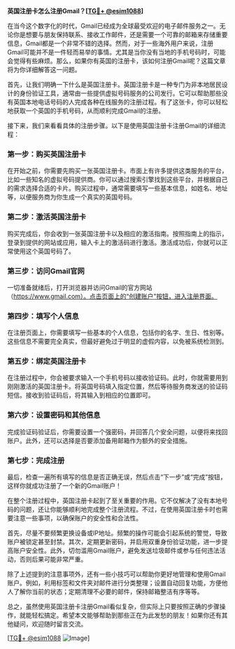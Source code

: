 **英国注册卡怎么注册Gmail？[[TG💪+ @esim1088](https://t.me/s/esim1088)]**

在当今这个数字化的时代，Gmail已经成为全球最受欢迎的电子邮件服务之一。无论你是想要与朋友保持联系、接收工作邮件，还是需要一个可靠的邮箱来存储重要信息，Gmail都是一个非常不错的选择。然而，对于一些海外用户来说，注册Gmail可能并不是一件轻而易举的事情。尤其是当你没有当地的手机号码时，可能会觉得有些麻烦。那么，如果你有英国的注册卡，该如何注册Gmail呢？这篇文章将为你详细解答这一问题。

首先，让我们明确一下什么是英国注册卡。英国注册卡是一种专门为非本地居民设计的身份验证工具，通常由一些提供虚拟号码服务的公司发行。它可以帮助那些没有英国本地电话号码的人完成各种在线服务的注册过程。有了这张卡，你可以轻松地获取一个英国的手机号码，从而顺利完成Gmail的注册。

接下来，我们来看看具体的注册步骤。以下是使用英国注册卡注册Gmail的详细流程：

### 第一步：购买英国注册卡

在开始之前，你需要先购买一张英国注册卡。市面上有许多提供这类服务的平台，比如一些知名的虚拟号码提供商。你可以通过搜索引擎找到这些平台，并根据自己的需求选择合适的卡片。购买过程中，通常需要填写一些基本信息，如姓名、地址等，以便服务商为你生成一个真实的英国号码。

### 第二步：激活英国注册卡

购买完成后，你会收到一张英国注册卡以及相应的激活指南。按照指南上的指示，登录到提供的网站或应用，输入卡上的激活码进行激活。激活成功后，你就可以正常使用这个英国号码了。

### 第三步：访问Gmail官网

一切准备就绪后，打开浏览器并访问Gmail的官方网站（https://www.gmail.com）。点击页面上的“创建账户”按钮，进入注册界面。

### 第四步：填写个人信息

在注册页面上，你需要填写一些基本的个人信息，包括你的名字、生日、性别等。这些信息不需要完全真实，但最好避免过于明显的虚假内容，以免被系统检测到。

### 第五步：绑定英国注册卡

在注册过程中，你会被要求输入一个手机号码以接收验证码。此时，你就需要用到刚刚激活的英国注册卡。将英国号码填入指定位置，然后等待服务商发送的验证码短信。接收到验证码后，将其输入到相应的位置即可。

### 第六步：设置密码和其他信息

完成验证码验证后，你需要设置一个强密码，并回答几个安全问题，以便将来找回账户。此外，还可以选择是否要添加备用邮箱作为额外的安全措施。

### 第七步：完成注册

最后，检查一遍所有填写的信息是否正确无误，然后点击“下一步”或“完成”按钮，这样你就成功注册了一个新的Gmail账户！

在整个注册过程中，英国注册卡起到了至关重要的作用。它不仅解决了没有本地号码的问题，还让你能够顺利地完成整个注册流程。不过，在使用英国注册卡时也需要注意一些事项，以确保账户的安全性和合法性。

首先，尽量不要频繁更换设备或IP地址。频繁的操作可能会引起系统的警觉，导致账户被锁定甚至封禁。其次，定期更新密码，并启用双重身份验证功能，进一步提高账户安全性。此外，切勿滥用Gmail账户，避免发送垃圾邮件或参与任何违法活动，否则后果可能非常严重。

除了上述提到的注意事项外，还有一些小技巧可以帮助你更好地管理和使用Gmail账户。例如，利用标签和文件夹对邮件进行分类整理；设置自动回复功能，方便他人了解你当前的状态；定期清理不必要的邮件，保持邮箱整洁有序等等。

总之，虽然使用英国注册卡注册Gmail看似复杂，但实际上只要按照正确的步骤操作，就能轻松搞定。希望本文能够帮助到那些正在为此发愁的朋友！如果你还有其他疑问，欢迎随时留言交流。

[[TG💪+ @esim1088](https://t.me/s/esim1088) ![Image](https://i.postimg.cc/4NQfJmqS/Snipaste-2025-05-13-00-14-12.png)]